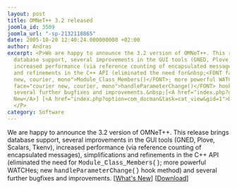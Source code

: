 ```yaml
---
layout: post
title: OMNeT++ 3.2 released
joomla_id: 3509
joomla_url: "-sp-2132118865"
date: 2005-10-20 12:40:24.000000000 +02:00
author: Andras
excerpt: <P>We are happy to announce the 3.2 version of OMNeT++. This release brings
  database support, several improvements in the GUI tools (GNED, Plove, Scalars, Tkenv),
  increased performance (via reference counting of encapsulated messages), simplifications
  and refinements in the C++ API (eliminated the need for&nbsp;<FONT face="courier
  new, courier, mono">Module_Class_Members()</FONT>; more powerful WATCHes; new <FONT
  face="courier new, courier, mono">handleParameterChange()</FONT> hook method) and
  several further bugfixes and improvements.&nbsp;[<A href="index.php?option=com_content&view=article&id=3441">What's
  New</A>] [<A href="index.php?option=com_docman&task=cat_view&gid=1">Download</A>]
  </P>
category: Software
---
```

<P>We are happy to announce the 3.2 version of OMNeT++. This release brings database support, several improvements in the GUI tools (GNED, Plove, Scalars, Tkenv), increased performance (via reference counting of encapsulated messages), simplifications and refinements in the C++ API (eliminated the need for&nbsp;<FONT face="courier new, courier, mono">Module_Class_Members()</FONT>; more powerful WATCHes; new <FONT face="courier new, courier, mono">handleParameterChange()</FONT> hook method) and several further bugfixes and improvements.&nbsp;[<A href="index.php?option=com_content&view=article&id=3441">What's New</A>] [<A href="index.php?option=com_docman&task=cat_view&gid=1">Download</A>] </P>
